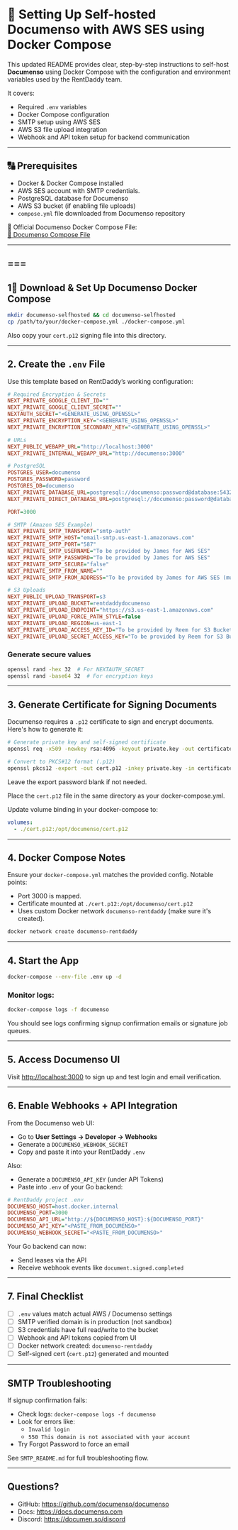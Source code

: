 # 📄 Setting Up Self-hosted Documenso with AWS SES using Docker Compose

This updated README provides clear, step-by-step instructions to self-host **Documenso** using Docker Compose with the configuration and environment variables used by the RentDaddy team.

It covers:
- Required `.env` variables
- Docker Compose configuration
- SMTP setup using AWS SES
- AWS S3 file upload integration
- Webhook and API token setup for backend communication

---

## 🔠 Prerequisites
- Docker & Docker Compose installed
- AWS SES account with SMTP credentials.
- PostgreSQL database for Documenso
- AWS S3 bucket (if enabling file uploads)
- `compose.yml` file downloaded from Documenso repository

📌 Official Documenso Docker Compose File:  
[🔗 Documenso Compose File](https://raw.githubusercontent.com/documenso/documenso/release/docker/production/compose.yml)

---

## ===

## 1⃣ Download & Set Up Documenso Docker Compose

```bash
mkdir documenso-selfhosted && cd documenso-selfhosted
cp /path/to/your/docker-compose.yml ./docker-compose.yml
```

Also copy your `cert.p12` signing file into this directory.

---

## 2. Create the `.env` File

Use this template based on RentDaddy’s working configuration:

```ini
# Required Encryption & Secrets
NEXT_PRIVATE_GOOGLE_CLIENT_ID=""
NEXT_PRIVATE_GOOGLE_CLIENT_SECRET=""
NEXTAUTH_SECRET="<GENERATE_USING_OPENSSL>"
NEXT_PRIVATE_ENCRYPTION_KEY="<GENERATE_USING_OPENSSL>"
NEXT_PRIVATE_ENCRYPTION_SECONDARY_KEY="<GENERATE_USING_OPENSSL>"

# URLs
NEXT_PUBLIC_WEBAPP_URL="http://localhost:3000"
NEXT_PRIVATE_INTERNAL_WEBAPP_URL="http://documenso:3000"

# PostgreSQL
POSTGRES_USER=documenso
POSTGRES_PASSWORD=password
POSTGRES_DB=documenso
NEXT_PRIVATE_DATABASE_URL=postgresql://documenso:password@database:5432/documenso
NEXT_PRIVATE_DIRECT_DATABASE_URL=postgresql://documenso:password@database:5432/documenso

PORT=3000

# SMTP (Amazon SES Example)
NEXT_PRIVATE_SMTP_TRANSPORT="smtp-auth"
NEXT_PRIVATE_SMTP_HOST="email-smtp.us-east-1.amazonaws.com"
NEXT_PRIVATE_SMTP_PORT="587"
NEXT_PRIVATE_SMTP_USERNAME="To be provided by James for AWS SES"
NEXT_PRIVATE_SMTP_PASSWORD="To be provided by James for AWS SES"
NEXT_PRIVATE_SMTP_SECURE="false"
NEXT_PRIVATE_SMTP_FROM_NAME=""
NEXT_PRIVATE_SMTP_FROM_ADDRESS="To be provided by James for AWS SES (must be a verified sender)"

# S3 Uploads
NEXT_PUBLIC_UPLOAD_TRANSPORT=s3
NEXT_PRIVATE_UPLOAD_BUCKET=rentdaddydocumenso
NEXT_PRIVATE_UPLOAD_ENDPOINT="https://s3.us-east-1.amazonaws.com"
NEXT_PRIVATE_UPLOAD_FORCE_PATH_STYLE=false
NEXT_PRIVATE_UPLOAD_REGION=us-east-1
NEXT_PRIVATE_UPLOAD_ACCESS_KEY_ID="To be provided by Reem for S3 Bucket"
NEXT_PRIVATE_UPLOAD_SECRET_ACCESS_KEY="To be provided by Reem for S3 Bucket"
```

### Generate secure values
```bash
openssl rand -hex 32  # For NEXTAUTH_SECRET
openssl rand -base64 32  # For encryption keys
```

---

## 3. Generate Certificate for Signing Documents

Documenso requires a `.p12` certificate to sign and encrypt documents. Here's how to generate it:

```bash
# Generate private key and self-signed certificate
openssl req -x509 -newkey rsa:4096 -keyout private.key -out certificate.crt -days 365 -nodes

# Convert to PKCS#12 format (.p12)
openssl pkcs12 -export -out cert.p12 -inkey private.key -in certificate.crt
```
Leave the export password blank if not needed.

Place the `cert.p12` file in the same directory as your docker-compose.yml.

Update volume binding in your docker-compose to:
```yaml
volumes:
  - ./cert.p12:/opt/documenso/cert.p12
```

---

## 4. Docker Compose Notes

Ensure your `docker-compose.yml` matches the provided config. Notable points:
- Port 3000 is mapped.
- Certificate mounted at `./cert.p12:/opt/documenso/cert.p12`
- Uses custom Docker network `documenso-rentdaddy` (make sure it's created).

```bash
docker network create documenso-rentdaddy
```

---

## 4. Start the App

```bash
docker-compose --env-file .env up -d
```

### Monitor logs:
```bash
docker-compose logs -f documenso
```

You should see logs confirming signup confirmation emails or signature job queues.

---

## 5. Access Documenso UI

Visit [http://localhost:3000](http://localhost:3000) to sign up and test login and email verification.

---

## 6. Enable Webhooks + API Integration

From the Documenso web UI:
- Go to **User Settings → Developer → Webhooks**
- Generate a `DOCUMENSO_WEBHOOK_SECRET`
- Copy and paste it into your RentDaddy `.env`

Also:
- Generate a `DOCUMENSO_API_KEY` (under API Tokens)
- Paste into `.env` of your Go backend:

```ini
# RentDaddy project .env
DOCUMENSO_HOST=host.docker.internal
DOCUMENSO_PORT=3000
DOCUMENSO_API_URL="http://${DOCUMENSO_HOST}:${DOCUMENSO_PORT}"
DOCUMENSO_API_KEY="<PASTE_FROM_DOCUMENSO>"
DOCUMENSO_WEBHOOK_SECRET="<PASTE_FROM_DOCUMENSO>"
```

Your Go backend can now:
- Send leases via the API
- Receive webhook events like `document.signed.completed`

---

## 7. Final Checklist

- [ ] `.env` values match actual AWS / Documenso settings
- [ ] SMTP verified domain is in production (not sandbox)
- [ ] S3 credentials have full read/write to the bucket
- [ ] Webhook and API tokens copied from UI
- [ ] Docker network created: `documenso-rentdaddy`
- [ ] Self-signed cert (`cert.p12`) generated and mounted

---

## SMTP Troubleshooting

If signup confirmation fails:
- Check logs: `docker-compose logs -f documenso`
- Look for errors like:
  - `Invalid login`
  - `550 This domain is not associated with your account`
- Try Forgot Password to force an email

See `SMTP_README.md` for full troubleshooting flow.

---

## Questions?
- GitHub: https://github.com/documenso/documenso
- Docs: https://docs.documenso.com
- Discord: https://documen.so/discord

